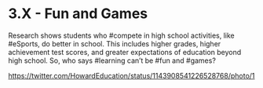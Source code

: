 # 3.X - Fun and Games

Research shows students who #compete in high school activities, like #eSports, do better in school. This includes higher grades, higher achievement test scores, and greater expectations of education beyond high school. So, who says #learning can’t be #fun and #games? 

https://twitter.com/HowardEducation/status/1143908541226528768/photo/1